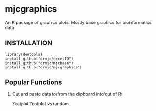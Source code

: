 mjcgraphics
===========

An R package of graphics plots. Mostly base graphics for bioinformatics data

INSTALLATION
------------

    library(devtools)
    install_github("drmjc/excelIO")
    install_github("drmjc/mjcbase")
    install_github("drmjc/mjcgraphics")
    
Popular Functions
-----------------
1) Cut and paste data to/from the clipboard into/out of R:

    ?catplot
    ?catplot.vs.random
    
    
